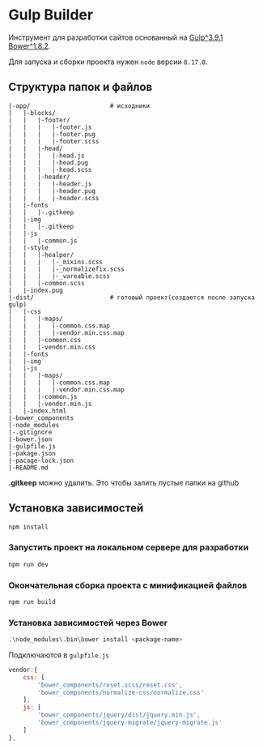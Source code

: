 # Gulp Builder

Инструмент для разработки сайтов основанный на
[Gulp^3.9.1](https://www.npmjs.com/package/gulp/v/3.9.1)
[Bower^1.8.2](https://bower.io/).

Для запуска и сборки проекта нужен `node` версии `8.17.0`.

## Структура папок и файлов

```text
|-app/                      # исходники
|   |-blocks/
|   |   |-footer/
|   |   |   |-footer.js
|   |   |   |-footer.pug
|   |   |   |-footer.scss
|   |   |-head/
|   |   |   |-head.js
|   |   |   |-head.pug
|   |   |   |-head.scss
|   |   |-header/
|   |   |   |-header.js
|   |   |   |-header.pug
|   |   |   |-header.scss    
|   |-fonts
|   |   |-.gitkeep
|   |-img
|   |   |-.gitkeep
|   |-js
|   |   |-common.js
|   |-style
|   |   |-healper/
|   |   |   |-_mixins.scss
|   |   |   |-_normalizefix.scss
|   |   |   |-_vareable.scss
|   |   |-common.scss
|   |-index.pug
|-dist/                     # готовый проект(создается после запуска gulp) 
|   |-css
|   |   |-maps/
|   |   |   |-common.css.map    
|   |   |   |-vendor.min.css.map    
|   |   |-common.css    
|   |   |-vendor.min.css    
|   |-fonts
|   |-img
|   |-js
|   |   |-maps/
|   |   |   |-common.css.map    
|   |   |   |-vendor.min.css.map 
|   |   |-common.js    
|   |   |-vendor.min.js    
|   |-index.html
|-bower_components
|-node_modules
|-.gitignore
|-bower.json
|-gulpfile.js
|-pakage.json
|-pacage-lock.json
|-README.md
```

**.gitkeep** можно удалить. Это чтобы залить пустые папки на github

## Установка зависимостей

```sh
npm install
```

### Запустить проект на локальном сервере для разработки

```sh
npm run dev
```

### Окончательная сборка проекта с минификацией файлов

```sh
npm run build
```

### Установка зависимостей через Bower

```sh
.\node_modules\.bin\bower install <package-name> 
```

Подключаются в `gulpfile.js`

```js
vendor:{
    css: [
        'bower_components/reset.scss/reset.css',
        'bower_components/normalize-css/normalize.css'
    ],
    js: [
        'bower_components/jquery/dist/jquery.min.js',
        'bower_components/jquery-migrate/jquery-migrate.js'
    ]
},
```
